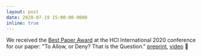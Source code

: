 ```yaml
---
layout: post
date: 2020-07-19 15:00:00-0000
inline: true
---
```


We received the [Best Paper Award](https://2020.hci.international/hci-cpt-best-paper-award.html) at the HCI International 2020 conference for our paper: "To Allow, or Deny? That is the Question." [preprint](/assets/pdf/hcii20andrio.pdf), [video](https://youtu.be/6lEU32q3sx0) :1st_place_medal: 
